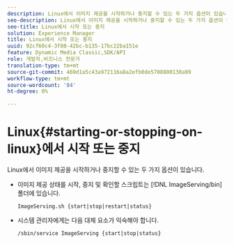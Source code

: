 ```yaml
---
description: Linux에서 이미지 제공을 시작하거나 중지할 수 있는 두 가지 옵션이 있습니다.
seo-description: Linux에서 이미지 제공을 시작하거나 중지할 수 있는 두 가지 옵션이 있습니다.
seo-title: Linux에서 시작 또는 중지
solution: Experience Manager
title: Linux에서 시작 또는 중지
uuid: 92cf60c4-3f80-42bc-b135-17bc22ba151e
feature: Dynamic Media Classic,SDK/API
role: 개발자,비즈니스 전문가
translation-type: tm+mt
source-git-commit: 469d1a5c43a972116a8a2efb0de5708800130a99
workflow-type: tm+mt
source-wordcount: '84'
ht-degree: 0%

---
```



# Linux{#starting-or-stopping-on-linux}에서 시작 또는 중지

Linux에서 이미지 제공을 시작하거나 중지할 수 있는 두 가지 옵션이 있습니다.

* 이미지 제공 상태를 시작, 중지 및 확인할 스크립트는 [!DNL ImageServing/bin] 폴더에 있습니다.

   `ImageServing.sh {start|stop|restart|status}`
* 시스템 관리자에게는 다음 대체 요소가 익숙해야 합니다.

   `/sbin/service ImageServing {start|stop|status}`
